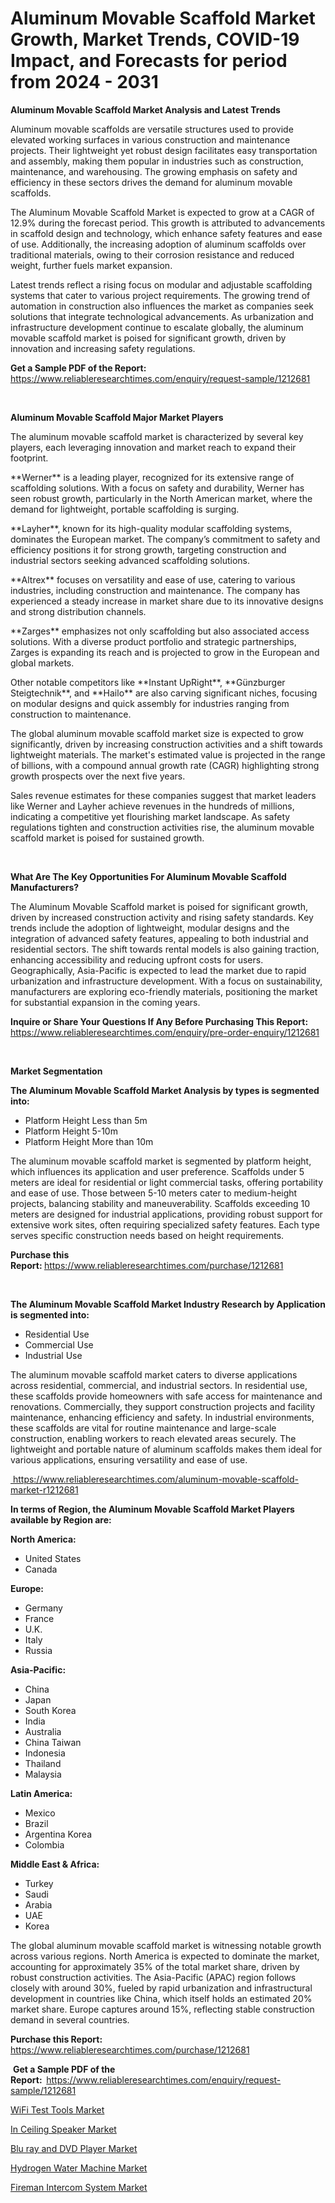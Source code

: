 <p><h1>Aluminum Movable Scaffold Market Growth, Market Trends, COVID-19 Impact, and Forecasts for period from 2024 - 2031</h1></p><p><strong>Aluminum Movable Scaffold Market Analysis and Latest Trends</strong></p>
<p><p>Aluminum movable scaffolds are versatile structures used to provide elevated working surfaces in various construction and maintenance projects. Their lightweight yet robust design facilitates easy transportation and assembly, making them popular in industries such as construction, maintenance, and warehousing. The growing emphasis on safety and efficiency in these sectors drives the demand for aluminum movable scaffolds.</p><p>The Aluminum Movable Scaffold Market is expected to grow at a CAGR of 12.9% during the forecast period. This growth is attributed to advancements in scaffold design and technology, which enhance safety features and ease of use. Additionally, the increasing adoption of aluminum scaffolds over traditional materials, owing to their corrosion resistance and reduced weight, further fuels market expansion.</p><p>Latest trends reflect a rising focus on modular and adjustable scaffolding systems that cater to various project requirements. The growing trend of automation in construction also influences the market as companies seek solutions that integrate technological advancements. As urbanization and infrastructure development continue to escalate globally, the aluminum movable scaffold market is poised for significant growth, driven by innovation and increasing safety regulations.</p></p>
<p><strong>Get a Sample PDF of the Report:&nbsp;</strong> <a href="https://www.reliableresearchtimes.com/enquiry/request-sample/1212681?utm_campaign=1386&utm_medium=2&utm_source=Github&utm_content=ia&utm_term=06102024&utm_id=aluminum-movable-scaffold">https://www.reliableresearchtimes.com/enquiry/request-sample/1212681</a></p>
<p>&nbsp;</p>
<p><strong>Aluminum Movable Scaffold Major Market Players</strong></p>
<p><p>The aluminum movable scaffold market is characterized by several key players, each leveraging innovation and market reach to expand their footprint. </p><p>**Werner** is a leading player, recognized for its extensive range of scaffolding solutions. With a focus on safety and durability, Werner has seen robust growth, particularly in the North American market, where the demand for lightweight, portable scaffolding is surging.</p><p>**Layher**, known for its high-quality modular scaffolding systems, dominates the European market. The company’s commitment to safety and efficiency positions it for strong growth, targeting construction and industrial sectors seeking advanced scaffolding solutions.</p><p>**Altrex** focuses on versatility and ease of use, catering to various industries, including construction and maintenance. The company has experienced a steady increase in market share due to its innovative designs and strong distribution channels. </p><p>**Zarges** emphasizes not only scaffolding but also associated access solutions. With a diverse product portfolio and strategic partnerships, Zarges is expanding its reach and is projected to grow in the European and global markets.</p><p>Other notable competitors like **Instant UpRight**, **Günzburger Steigtechnik**, and **Hailo** are also carving significant niches, focusing on modular designs and quick assembly for industries ranging from construction to maintenance.</p><p>The global aluminum movable scaffold market size is expected to grow significantly, driven by increasing construction activities and a shift towards lightweight materials. The market's estimated value is projected in the range of billions, with a compound annual growth rate (CAGR) highlighting strong growth prospects over the next five years.</p><p>Sales revenue estimates for these companies suggest that market leaders like Werner and Layher achieve revenues in the hundreds of millions, indicating a competitive yet flourishing market landscape. As safety regulations tighten and construction activities rise, the aluminum movable scaffold market is poised for sustained growth.</p></p>
<p>&nbsp;</p>
<p><strong>What Are The Key Opportunities For Aluminum Movable Scaffold Manufacturers?</strong></p>
<p><p>The Aluminum Movable Scaffold market is poised for significant growth, driven by increased construction activity and rising safety standards. Key trends include the adoption of lightweight, modular designs and the integration of advanced safety features, appealing to both industrial and residential sectors. The shift towards rental models is also gaining traction, enhancing accessibility and reducing upfront costs for users. Geographically, Asia-Pacific is expected to lead the market due to rapid urbanization and infrastructure development. With a focus on sustainability, manufacturers are exploring eco-friendly materials, positioning the market for substantial expansion in the coming years.</p></p>
<p><strong>Inquire or Share Your Questions If Any Before Purchasing This Report:</strong> <a href="https://www.reliableresearchtimes.com/enquiry/pre-order-enquiry/1212681?utm_campaign=1386&utm_medium=2&utm_source=Github&utm_content=ia&utm_term=06102024&utm_id=aluminum-movable-scaffold">https://www.reliableresearchtimes.com/enquiry/pre-order-enquiry/1212681</a></p>
<p>&nbsp;</p>
<p><strong>Market Segmentation</strong></p>
<p><strong>The Aluminum Movable Scaffold Market Analysis by types is segmented into:</strong></p>
<p><ul><li>Platform Height Less than 5m</li><li>Platform Height 5-10m</li><li>Platform Height More than 10m</li></ul></p>
<p><p>The aluminum movable scaffold market is segmented by platform height, which influences its application and user preference. Scaffolds under 5 meters are ideal for residential or light commercial tasks, offering portability and ease of use. Those between 5-10 meters cater to medium-height projects, balancing stability and maneuverability. Scaffolds exceeding 10 meters are designed for industrial applications, providing robust support for extensive work sites, often requiring specialized safety features. Each type serves specific construction needs based on height requirements.</p></p>
<p><strong>Purchase this Report:&nbsp;</strong><a href="https://www.reliableresearchtimes.com/purchase/1212681?utm_campaign=1386&utm_medium=2&utm_source=Github&utm_content=ia&utm_term=06102024&utm_id=aluminum-movable-scaffold">https://www.reliableresearchtimes.com/purchase/1212681</a></p>
<p>&nbsp;</p>
<p><strong>The Aluminum Movable Scaffold Market Industry Research by Application is segmented into:</strong></p>
<p><ul><li>Residential Use</li><li>Commercial Use</li><li>Industrial Use</li></ul></p>
<p><p>The aluminum movable scaffold market caters to diverse applications across residential, commercial, and industrial sectors. In residential use, these scaffolds provide homeowners with safe access for maintenance and renovations. Commercially, they support construction projects and facility maintenance, enhancing efficiency and safety. In industrial environments, these scaffolds are vital for routine maintenance and large-scale construction, enabling workers to reach elevated areas securely. The lightweight and portable nature of aluminum scaffolds makes them ideal for various applications, ensuring versatility and ease of use.</p></p>
<p><a href="https://www.reliableresearchtimes.com/aluminum-movable-scaffold-market-r1212681?utm_campaign=1386&utm_medium=2&utm_source=Github&utm_content=ia&utm_term=06102024&utm_id=aluminum-movable-scaffold">&nbsp;https://www.reliableresearchtimes.com/aluminum-movable-scaffold-market-r1212681</a></p>
<p><strong>In terms of Region, the Aluminum Movable Scaffold Market Players available by Region are:</strong></p>
<p>
    <p> <strong> North America: </strong>
        <ul>
            <li>United States</li>
            <li>Canada</li>
        </ul>
        </p> 
    <p> <strong> Europe: </strong>
        <ul>
            <li>Germany</li>
            <li>France</li>
            <li>U.K.</li>
            <li>Italy</li>
            <li>Russia</li>
        </ul>
        </p> 
    <p> <strong> Asia-Pacific: </strong>
        <ul>
            <li>China</li>
            <li>Japan</li>
            <li>South Korea</li>
            <li>India</li>
            <li>Australia</li>
            <li>China Taiwan</li>
            <li>Indonesia</li>
            <li>Thailand</li>
            <li>Malaysia</li>
        </ul>
        </p> 
    <p> <strong> Latin America: </strong>
        <ul>
            <li>Mexico</li>
            <li>Brazil</li>
            <li>Argentina Korea</li>
            <li>Colombia</li>
        </ul>
        </p> 
    <p> <strong> Middle East & Africa: </strong>
        <ul>
            <li>Turkey</li>
            <li>Saudi</li>
            <li>Arabia</li>
            <li>UAE</li>
            <li>Korea</li>
        </ul>
    </p>
    </p>
<p><p>The global aluminum movable scaffold market is witnessing notable growth across various regions. North America is expected to dominate the market, accounting for approximately 35% of the total market share, driven by robust construction activities. The Asia-Pacific (APAC) region follows closely with around 30%, fueled by rapid urbanization and infrastructural development in countries like China, which itself holds an estimated 20% market share. Europe captures around 15%, reflecting stable construction demand in several countries.</p></p>
<p><strong>Purchase this Report: </strong><a href="https://www.reliableresearchtimes.com/purchase/1212681?utm_campaign=1386&utm_medium=2&utm_source=Github&utm_content=ia&utm_term=06102024&utm_id=aluminum-movable-scaffold">https://www.reliableresearchtimes.com/purchase/1212681</a></p>
<p>&nbsp;<strong>Get a Sample PDF of the Report:&nbsp;&nbsp;</strong><a href="https://www.reliableresearchtimes.com/enquiry/request-sample/1212681?utm_campaign=1386&utm_medium=2&utm_source=Github&utm_content=ia&utm_term=06102024&utm_id=aluminum-movable-scaffold">https://www.reliableresearchtimes.com/enquiry/request-sample/1212681</a></p>
<p><strong></strong></p>
<p><p><a href="https://www.linkedin.com/pulse/wifi-test-tools-market-ecosystem-competitive-landscape-d6v4e?utm_campaign=1386&utm_medium=2&utm_source=Github&utm_content=ia&utm_term=06102024&utm_id=aluminum-movable-scaffold">WiFi Test Tools Market</a></p><p><a href="https://www.linkedin.com/pulse/ceiling-speaker-market-shifts-strategic-analysis-2024-2031-firmazon-dn0mc?utm_campaign=1386&utm_medium=2&utm_source=Github&utm_content=ia&utm_term=06102024&utm_id=aluminum-movable-scaffold">In Ceiling Speaker Market</a></p><p><a href="https://www.linkedin.com/pulse/global-blu-ray-dvd-player-market-landscape-future-trends-strategic-kbg4c?utm_campaign=1386&utm_medium=2&utm_source=Github&utm_content=ia&utm_term=06102024&utm_id=aluminum-movable-scaffold">Blu ray and DVD Player Market</a></p><p><a href="https://www.linkedin.com/pulse/hydrogen-water-machine-market-emerging-trends-future-prospects-bqbqc?utm_campaign=1386&utm_medium=2&utm_source=Github&utm_content=ia&utm_term=06102024&utm_id=aluminum-movable-scaffold">Hydrogen Water Machine Market</a></p><p><a href="https://www.linkedin.com/pulse/fireman-intercom-system-ecosystem-mapping-innovation-value-chains-xg6ac?utm_campaign=1386&utm_medium=2&utm_source=Github&utm_content=ia&utm_term=06102024&utm_id=aluminum-movable-scaffold">Fireman Intercom System Market</a></p></p>